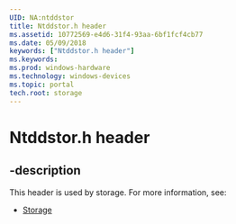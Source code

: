 ```yaml
---
UID: NA:ntddstor
title: Ntddstor.h header
ms.assetid: 10772569-e4d6-31f4-93aa-6bf1fcf4cb77
ms.date: 05/09/2018
keywords: ["Ntddstor.h header"]
ms.keywords: 
ms.prod: windows-hardware
ms.technology: windows-devices
ms.topic: portal
tech.root: storage
---
```


# Ntddstor.h header


## -description


This header is used by storage. For more information, see:

- [Storage](../_storage/index.md)
